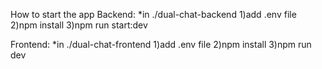 How to start the app
  Backend:
    *in ./dual-chat-backend
      1)add .env file
      2)npm install
      3)npm run start:dev
    
  Frontend:
    *in ./dual-chat-frontend
      1)add .env file
      2)npm install
      3)npm run dev
  
